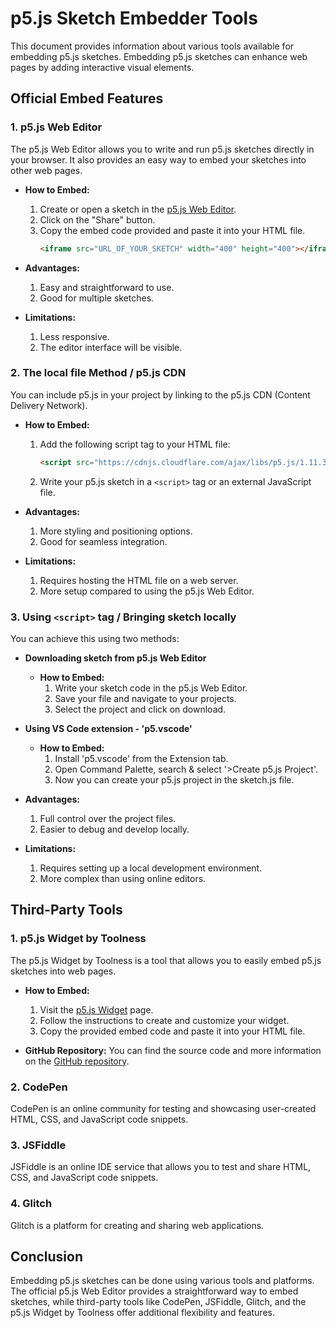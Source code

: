 # p5.js Sketch Embedder Tools

This document provides information about various tools available for embedding p5.js sketches. Embedding p5.js sketches can enhance web pages by adding interactive visual elements.

## Official Embed Features

### 1. p5.js Web Editor 
The p5.js Web Editor allows you to write and run p5.js sketches directly in your browser. It also provides an easy way to embed your sketches into other web pages.

- **How to Embed:**
  1. Create or open a sketch in the [p5.js Web Editor](https://editor.p5js.org/).
  2. Click on the "Share" button.
  3. Copy the embed code provided and paste it into your HTML file.
     ```html
     <iframe src="URL_OF_YOUR_SKETCH" width="400" height="400"></iframe>
     ```
   
- **Advantages:**
  1. Easy and straightforward to use.
  2. Good for multiple sketches.
   
- **Limitations:**
  1. Less responsive.
  2. The editor interface will be visible.
   

### 2. The local file Method / p5.js CDN
You can include p5.js in your project by linking to the p5.js CDN (Content Delivery Network).

- **How to Embed:**
  1. Add the following script tag to your HTML file:
     ```html 
     <script src="https://cdnjs.cloudflare.com/ajax/libs/p5.js/1.11.3/p5.js"></script>
     ```
  2. Write your p5.js sketch in a `<script>` tag or an external JavaScript file.

- **Advantages:**
  1. More styling and positioning options.
  2. Good for seamless integration.
   
- **Limitations:**
  1. Requires hosting the HTML file on a web server.
  2. More setup compared to using the p5.js Web Editor.


### 3. Using `<script>` tag / Bringing sketch locally
You can achieve this using two methods:
- **Downloading sketch from p5.js Web Editor**
  - **How to Embed:**
    1. Write your sketch code in the p5.js Web Editor.
    2. Save your file and navigate to your projects.
    3. Select the project and click on download.
  
- **Using VS Code extension - 'p5.vscode'**
  - **How to Embed:**
    1. Install 'p5.vscode' from the Extension tab.
    2. Open Command Palette, search & select '>Create p5.js Project'.
    3. Now you can create your p5.js project in the sketch.js file.

- **Advantages:**
  1. Full control over the project files.
  2. Easier to debug and develop locally.
   
- **Limitations:**
  1. Requires setting up a local development environment.
  2. More complex than using online editors.


## Third-Party Tools

### 1. p5.js Widget by Toolness
The p5.js Widget by Toolness is a tool that allows you to easily embed p5.js sketches into web pages.

- **How to Embed:**
  1. Visit the [p5.js Widget](https://toolness.github.io/p5.js-widget/) page.
  2. Follow the instructions to create and customize your widget.
  3. Copy the provided embed code and paste it into your HTML file.

- **GitHub Repository:**
  You can find the source code and more information on the [GitHub repository](https://github.com/toolness/p5.js-widget).

### 2. CodePen
CodePen is an online community for testing and showcasing user-created HTML, CSS, and JavaScript code snippets.

### 3. JSFiddle
JSFiddle is an online IDE service that allows you to test and share HTML, CSS, and JavaScript code snippets.

### 4. Glitch
Glitch is a platform for creating and sharing web applications.

## Conclusion

Embedding p5.js sketches can be done using various tools and platforms. The official p5.js Web Editor provides a straightforward way to embed sketches, while third-party tools like CodePen, JSFiddle, Glitch, and the p5.js Widget by Toolness offer additional flexibility and features.

